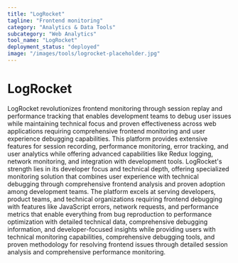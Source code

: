 ```yaml
---
title: "LogRocket"
tagline: "Frontend monitoring"
category: "Analytics & Data Tools"
subcategory: "Web Analytics"
tool_name: "LogRocket"
deployment_status: "deployed"
image: "/images/tools/logrocket-placeholder.jpg"
---
```


# LogRocket

LogRocket revolutionizes frontend monitoring through session replay and performance tracking that enables development teams to debug user issues while maintaining technical focus and proven effectiveness across web applications requiring comprehensive frontend monitoring and user experience debugging capabilities. This platform provides extensive features for session recording, performance monitoring, error tracking, and user analytics while offering advanced capabilities like Redux logging, network monitoring, and integration with development tools. LogRocket's strength lies in its developer focus and technical depth, offering specialized monitoring solution that combines user experience with technical debugging through comprehensive frontend analysis and proven adoption among development teams. The platform excels at serving developers, product teams, and technical organizations requiring frontend debugging with features like JavaScript errors, network requests, and performance metrics that enable everything from bug reproduction to performance optimization with detailed technical data, comprehensive debugging information, and developer-focused insights while providing users with technical monitoring capabilities, comprehensive debugging tools, and proven methodology for resolving frontend issues through detailed session analysis and comprehensive performance monitoring.